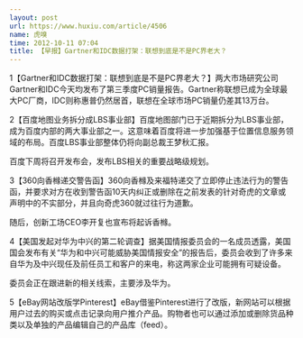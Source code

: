 ```yaml
---
layout: post
url: https://www.huxiu.com/article/4506
name: 虎嗅
time: 2012-10-11 07:04
title: 【早报】Gartner和IDC数据打架：联想到底是不是PC界老大？
---
```

1【Gartner和IDC数据打架：联想到底是不是PC界老大？】两大市场研究公司Gartner和IDC今天均发布了第三季度PC销量报告。Gartner称联想已成为全球最大PC厂商，IDC则称惠普仍然居首，联想在全球市场PC销量仍差其13万台。

2【百度地图业务拆分成LBS事业部】百度地图部门已于近期拆分为LBS事业部，成为百度内部的两大事业部之一。这意味着百度将进一步加强基于位置信息服务领域的布局。百度LBS事业部整体仍将向副总裁王梦秋汇报。

百度下周将召开发布会，发布LBS相关的重要战略级规划。

3【360向香橼递交警告函】360向香橼及来福特递交了立即停止违法行为的警告函，并要求对方在收到警告函10天内纠正或删除在之前发表的针对奇虎的文章或声明中的不实部分，并且向奇虎360就过往行为道歉。

随后，创新工场CEO李开复也宣布将起诉香橼。

4【美国发起对华为中兴的第二轮调查】据美国情报委员会的一名成员透露，美国国会发布有关“华为和中兴可能威胁美国情报安全”的报告后，委员会收到了许多来自华为及中兴现任及前任员工和客户的来电，称这两家企业可能拥有可疑设备。

委员会正在跟进新的相关线索，主要涉及华为。

5【eBay网站改版学Pinterest】eBay借鉴Pinterest进行了改版，新网站可以根据用户过去的购买或点击记录向用户推介产品。购物者也可以通过添加或删除货品种类以及单独的产品编辑自己的产品库（feed）。

